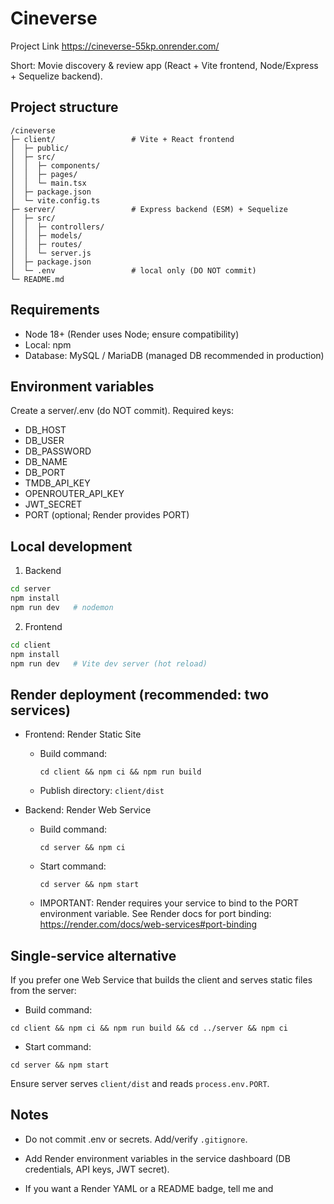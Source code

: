 # Cineverse

Project Link https://cineverse-55kp.onrender.com/

Short: Movie discovery & review app (React + Vite frontend, Node/Express + Sequelize backend).

## Project structure
```
/cineverse
├─ client/                 # Vite + React frontend
│  ├─ public/
│  ├─ src/
│  │  ├─ components/
│  │  ├─ pages/
│  │  └─ main.tsx
│  ├─ package.json
│  └─ vite.config.ts
├─ server/                 # Express backend (ESM) + Sequelize
│  ├─ src/
│  │  ├─ controllers/
│  │  ├─ models/
│  │  ├─ routes/
│  │  └─ server.js
│  ├─ package.json
│  └─ .env                 # local only (DO NOT commit)
└─ README.md
```

## Requirements
- Node 18+ (Render uses Node; ensure compatibility)
- Local: npm
- Database: MySQL / MariaDB (managed DB recommended in production)

## Environment variables
Create a server/.env (do NOT commit). Required keys:
- DB_HOST
- DB_USER
- DB_PASSWORD
- DB_NAME
- DB_PORT
- TMDB_API_KEY
- OPENROUTER_API_KEY
- JWT_SECRET
- PORT (optional; Render provides PORT)

## Local development
1. Backend
```bash
cd server
npm install
npm run dev   # nodemon
```
2. Frontend
```bash
cd client
npm install
npm run dev   # Vite dev server (hot reload)
```

## Render deployment (recommended: two services)
- Frontend: Render Static Site
  - Build command:
    ```
    cd client && npm ci && npm run build
    ```
  - Publish directory: `client/dist`

- Backend: Render Web Service
  - Build command:
    ```
    cd server && npm ci
    ```
  - Start command:
    ```
    cd server && npm start
    ```
  - IMPORTANT: Render requires your service to bind to the PORT environment variable. See Render docs for port binding:
    https://render.com/docs/web-services#port-binding

## Single-service alternative
If you prefer one Web Service that builds the client and serves static files from the server:
- Build command:
```
cd client && npm ci && npm run build && cd ../server && npm ci
```
- Start command:
```
cd server && npm start
```
Ensure server serves `client/dist` and reads `process.env.PORT`.

## Notes
- Do not commit .env or secrets. Add/verify `.gitignore`.
- Add Render environment variables in the service dashboard (DB credentials, API keys, JWT secret).

- If you want a Render YAML or a README badge, tell me and
